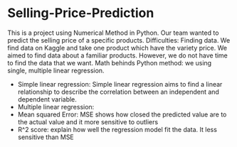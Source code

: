 # Selling-Price-Prediction
This is a project using Numerical Method in Python. Our team wanted to predict the selling price of a specific products.
Difficulties: Finding data. We find data on Kaggle and take one product which have the variety price. We aimed to find data about a familiar products. However, we do not have time to find the data that we want.
Math behinds Python method: we using single, multiple linear regression. 
- Simple linear regression:    Simple linear regression aims to find a linear relationship to describe the correlation between an independent and dependent variable.
- Multiple linear regression:
- Mean squared Error: MSE shows how closed the predicted value are to the actual value and it more sensitive to outliers
- R^2 score: explain how well the regression model fit the data. It less sensitive than MSE


